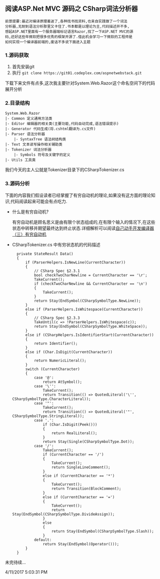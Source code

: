 ## 阅读ASP.Net MVC 源码之 CSharp词法分析器
	前景提要:最近对编译原理着迷了,各种找书找资料,也亲自实践做了一个词法
	分析器,无耐到语法分析那里又卡住了.书本都是以理论为主,代码描述并不多,
	想起ASP.NET里面有一个服务器端标记语言Razor,找了一下ASP.NET MVC的源
	码,还好这些年微软把很多优秀的框架开源了.借此机会学习一下微软的工程师是
	如何实现一个编译器前端的,废话不多说下面进入主题

### 1.源码获取
1. 首先安装git
2. 执行 `git clone https://git01.codeplex.com/aspnetwebstack.git`

下载下来文件有点多,这次我主要针对System.Web.Razor这个命名空间下的代码展开分析

### 2.目录结构
	System.Web.Razor
	|- Common 定义通用方法类
	|- Editor 编辑器的相关类(主要功能,代码自动完成,语法错误提示)
	|- Generator 代码生成(将.cshtml翻译为.cs文件)
	|- Parser 语法分析器
		|- SyntaxTree 语法树结构类
	|- Text 文本读写操作相关辅助类
	|- Tokenizer 词法分析器
		|- Symbols 符号及关键字的定义
	|- Utils 工具类

我们今天的主人公就是Tokenizer目录下的CSharpTokenizer.cs

### 3.源码分析
下面的内容我们假设读者已经掌握了有穷自动机的理论,如果没有这方面的理论知识,代码阅读起来可能会有点吃力.

* 什么是有穷自动机?
	
	有穷自动机是顾名思义是由有限个状态组成的,在有限个输入的情况下,在这些状态中转移并期望最终达到终止状态.详细解析可以阅读[自己动手开发编译器（三）有穷自动机](http://www.cnblogs.com/Ninputer/archive/2011/06/10/2077991.html)

* CSharpTokenizer.cs 中有穷状态机的代码描述

		private StateResult Data()
        {
            if (ParserHelpers.IsNewLine(CurrentCharacter))
            {
                // CSharp Spec §2.3.1
                bool checkTwoCharNewline = CurrentCharacter == '\r';
                TakeCurrent();
                if (checkTwoCharNewline && CurrentCharacter == '\n')
                {
                    TakeCurrent();
                }
                return Stay(EndSymbol(CSharpSymbolType.NewLine));
            }
            else if (ParserHelpers.IsWhitespace(CurrentCharacter))
            {
                // CSharp Spec §2.3.3
                TakeUntil(c => !ParserHelpers.IsWhitespace(c));
                return Stay(EndSymbol(CSharpSymbolType.WhiteSpace));
            }
            else if (CSharpHelpers.IsIdentifierStart(CurrentCharacter))
            {
                return Identifier();
            }
            else if (Char.IsDigit(CurrentCharacter))
            {
                return NumericLiteral();
            }
            switch (CurrentCharacter)
            {
                case '@':
                    return AtSymbol();
                case '\'':
                    TakeCurrent();
                    return Transition(() => QuotedLiteral('\'', CSharpSymbolType.CharacterLiteral));
                case '"':
                    TakeCurrent();
                    return Transition(() => QuotedLiteral('"', CSharpSymbolType.StringLiteral));
                case '.':
                    if (Char.IsDigit(Peek()))
                    {
                        return RealLiteral();
                    }
                    return Stay(Single(CSharpSymbolType.Dot));
                case '/':
                    TakeCurrent();
                    if (CurrentCharacter == '/')
                    {
                        TakeCurrent();
                        return SingleLineComment();
                    }
                    else if (CurrentCharacter == '*')
                    {
                        TakeCurrent();
                        return Transition(BlockComment);
                    }
                    else if (CurrentCharacter == '=')
                    {
                        TakeCurrent();
                        return Stay(EndSymbol(CSharpSymbolType.DivideAssign));
                    }
                    else
                    {
                        return Stay(EndSymbol(CSharpSymbolType.Slash));
                    }
                default:
                    return Stay(EndSymbol(Operator()));
            }
        }

未完待续...

4/11/2017 5:03:31 PM 